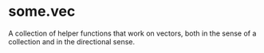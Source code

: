 # some.vec 

A collection of helper functions that work on vectors,
both in the sense of a collection and in the directional sense.
